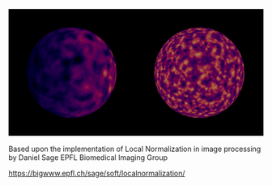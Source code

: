 ![Image](LocalAttributeNormalization/Assets/normalization_01.png)

Based upon the implementation of Local Normalization in image processing by Daniel Sage EPFL Biomedical Imaging Group

https://bigwww.epfl.ch/sage/soft/localnormalization/

